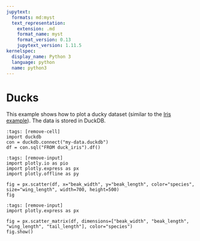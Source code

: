 ```yaml
---
jupytext:
  formats: md:myst
  text_representation:
    extension: .md
    format_name: myst
    format_version: 0.13
    jupytext_version: 1.11.5
kernelspec:
  display_name: Python 3
  language: python
  name: python3
---
```


# Ducks

This example shows how to plot a ducky dataset (similar to the [Iris example](https://jupyterbook.org/en/stable/interactive/interactive.html#plotly)). The data is stored in DuckDB.

```{code-cell}
:tags: [remove-cell]
import duckdb
con = duckdb.connect("my-data.duckdb")
df = con.sql("FROM duck_iris").df()
```

```{code-cell}
:tags: [remove-input]
import plotly.io as pio
import plotly.express as px
import plotly.offline as py

fig = px.scatter(df, x="beak_width", y="beak_length", color="species", size="wing_length", width=700, height=500)
fig
```


```{code-cell}
:tags: [remove-input]
import plotly.express as px

fig = px.scatter_matrix(df, dimensions=["beak_width", "beak_length", "wing_length", "tail_length"], color="species")
fig.show()
```
